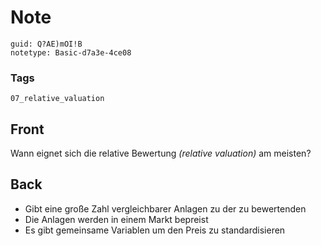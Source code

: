 # Note
```
guid: Q?AE)mOI!B
notetype: Basic-d7a3e-4ce08
```

### Tags
```
07_relative_valuation
```

## Front
<p>Wann eignet sich die relative Bewertung <i>(relative
valuation)</i> am meisten?

## Back
<div>
  <div>
    <ul>
      <li><span>Gibt eine große Zahl vergleichbarer Anlagen zu der
      zu bewertenden</span>
      <li><span>Die Anlagen werden in einem Markt bepreist</span>
      <li><span>Es gibt gemeinsame Variablen um den Preis zu
      standardisieren</span>
    </ul>
  </div>
</div>
